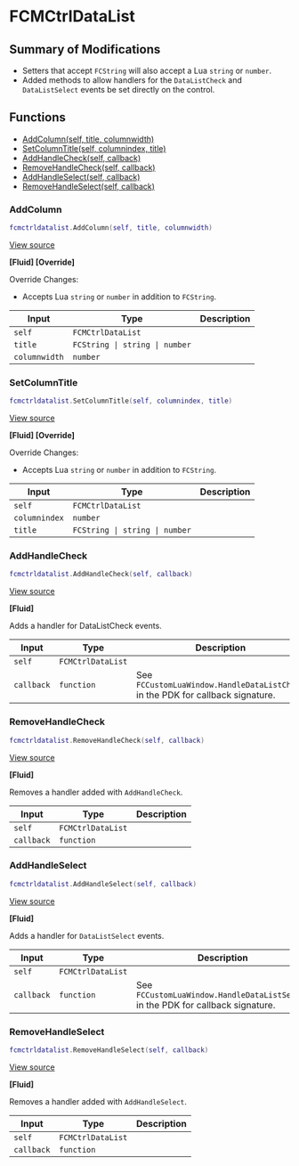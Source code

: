 # FCMCtrlDataList

## Summary of Modifications
- Setters that accept `FCString` will also accept a Lua `string` or `number`.
- Added methods to allow handlers for the `DataListCheck` and `DataListSelect` events be set directly on the control.

## Functions

- [AddColumn(self, title, columnwidth)](#addcolumn)
- [SetColumnTitle(self, columnindex, title)](#setcolumntitle)
- [AddHandleCheck(self, callback)](#addhandlecheck)
- [RemoveHandleCheck(self, callback)](#removehandlecheck)
- [AddHandleSelect(self, callback)](#addhandleselect)
- [RemoveHandleSelect(self, callback)](#removehandleselect)

### AddColumn

```lua
fcmctrldatalist.AddColumn(self, title, columnwidth)
```

[View source](https://github.com/finale-lua/lua-scripts/tree/refs/heads/RGP/add-hashes-to-deploy-yml/src/mixin/FCMCtrlDataList.lua#L30)

**[Fluid] [Override]**

Override Changes:
- Accepts Lua `string` or `number` in addition to `FCString`.

| Input | Type | Description |
| ----- | ---- | ----------- |
| `self` | `FCMCtrlDataList` |  |
| `title` | `FCString \| string \| number` |  |
| `columnwidth` | `number` |  |

### SetColumnTitle

```lua
fcmctrldatalist.SetColumnTitle(self, columnindex, title)
```

[View source](https://github.com/finale-lua/lua-scripts/tree/refs/heads/RGP/add-hashes-to-deploy-yml/src/mixin/FCMCtrlDataList.lua#L49)

**[Fluid] [Override]**

Override Changes:
- Accepts Lua `string` or `number` in addition to `FCString`.

| Input | Type | Description |
| ----- | ---- | ----------- |
| `self` | `FCMCtrlDataList` |  |
| `columnindex` | `number` |  |
| `title` | `FCString \| string \| number` |  |

### AddHandleCheck

```lua
fcmctrldatalist.AddHandleCheck(self, callback)
```

[View source](https://github.com/finale-lua/lua-scripts/tree/refs/heads/RGP/add-hashes-to-deploy-yml/src/mixin/FCMCtrlDataList.lua#L72)

**[Fluid]**

Adds a handler for DataListCheck events.

| Input | Type | Description |
| ----- | ---- | ----------- |
| `self` | `FCMCtrlDataList` |  |
| `callback` | `function` | See `FCCustomLuaWindow.HandleDataListCheck` in the PDK for callback signature. |

### RemoveHandleCheck

```lua
fcmctrldatalist.RemoveHandleCheck(self, callback)
```

[View source](https://github.com/finale-lua/lua-scripts/tree/refs/heads/RGP/add-hashes-to-deploy-yml/src/mixin/FCMCtrlDataList.lua#L77)

**[Fluid]**

Removes a handler added with `AddHandleCheck`.

| Input | Type | Description |
| ----- | ---- | ----------- |
| `self` | `FCMCtrlDataList` |  |
| `callback` | `function` |  |

### AddHandleSelect

```lua
fcmctrldatalist.AddHandleSelect(self, callback)
```

[View source](https://github.com/finale-lua/lua-scripts/tree/refs/heads/RGP/add-hashes-to-deploy-yml/src/mixin/FCMCtrlDataList.lua#L95)

**[Fluid]**

Adds a handler for `DataListSelect` events.

| Input | Type | Description |
| ----- | ---- | ----------- |
| `self` | `FCMCtrlDataList` |  |
| `callback` | `function` | See `FCCustomLuaWindow.HandleDataListSelect` in the PDK for callback signature. |

### RemoveHandleSelect

```lua
fcmctrldatalist.RemoveHandleSelect(self, callback)
```

[View source](https://github.com/finale-lua/lua-scripts/tree/refs/heads/RGP/add-hashes-to-deploy-yml/src/mixin/FCMCtrlDataList.lua#L100)

**[Fluid]**

Removes a handler added with `AddHandleSelect`.

| Input | Type | Description |
| ----- | ---- | ----------- |
| `self` | `FCMCtrlDataList` |  |
| `callback` | `function` |  |
